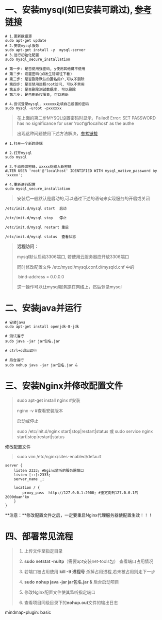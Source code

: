 # 一、安装mysql(如已安装可跳过), [参考链接](https://blog.csdn.net/m0_63228448/article/details/121739771)

```
# 1.更新数据源
sudo apt-get update
# 2.安装mysql服务
sudo apt-get install -y  mysql-server
# 3.进行初始化配置
sudo mysql_secure_installation

# 第一步: 是否使用强密码, y使用其他键不使用
# 第二步: 设置密码(如发生错误往下看)
# 第三步: 是否删除默认的匿名用户,可以不删除
# 第四步: 是否禁用远程root访问, 可以不禁用
# 第五步: 是否删除测试数据库, 可以删除
# 第六步: 是否刷新权限表, 可以刷新

# 4.尝试登录mysql, xxxxxx处填自己设置的密码
sudo mysql -uroot -pxxxxxx
```

> 在上面的第二步MYSQL设置密码时显示，Failed! Error: SET PASSWORD has no significance for user ‘root‘@‘localhost‘ as the authe
>
> 出现这种问题使用下述方法解决，[参考链接](https://blog.csdn.net/weixin_42189863/article/details/125113978)

```
# 1.打开一个新的终端

# 2.打开mysql
sudo mysql

# 3.手动修改密码，xxxxx处输入新密码
ALTER USER 'root'@'localhost' IDENTIFIED WITH mysql_native_password by 'xxxxx';

# 4.重新进行配置
sudo mysql_secure_installation
```

> 安装后一般默认是启动的,可以通过下述的语句来实现服务的开启或关闭

```
/etc/init.d/mysql start  启动
 
/etc/init.d/mysql stop   停止
 
/etc/init.d/mysql restart 重启
 
/etc/init.d/mysql status  查看状态
```

> **远程访问：**
>
> mysql默认启动3306端口, 若使用云服务器应开放3306端口
>
> 同时修改配置文件 /etc/mysql/mysql.conf.d/mysqld.cnf 中的
>
> ​	bind-address =  0.0.0.0
>
> 这一操作可以让mysql服务跑在网络上，然后登录mysql

# 二、安装java并运行

```
# 安装java
sudo apt-get install openjdk-8-jdk

# 测试运行
sudo java -jar jar包名.jar

# ctrl+c退出运行

# 后台运行
sudo nohup java -jar jar包名.jar &
```

# 三、安装Nginx并修改配置文件

> sudo apt-get install nginx #安装
>
> nginx -v #查看安装版本
>
> 启动或停止
>
> sudo /etc/init.d/nginx start|stop|restart|status
> 或
> sudo service nginx start|stop|restart|status

修改配置文件

> sudo vim /etc/nginx/sites-enabled/default

```
server {
	listen 2333; #Nginx监听的服务器端口
	listen [::]:2333;
	server_name _;

	location / {
		proxy_pass  http://127.0.0.1:2000; #重定向到127.0.0.1的2000duan'ko
	}
}
```

**注意：**修改配置文件之后，一定要重启Nginx代理服务器使配置生效！！！

# 四、部署常见流程

> 1. 上传文件至指定目录
>
> 2. **sudo netstat -nultp**（需要apt安装net-tools包） 查看端口占用情况
> 3. 若端口被占用使用 **kill -9 进程号** 杀掉占用进程,若未被占用则走下一步
> 4. **sudo** **nohup java -jar jar包名.jar &** 后台启动项目
> 5. 修改Nginx配置文件使其监听指定端口
> 6. 查看项目同级目录下的**nohup.out**文件的输出日志



mindmap-plugin: basic

